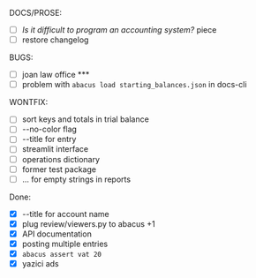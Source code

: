 DOCS/PROSE:

- [ ] _Is it difficult to program an accounting system?_ piece
- [ ] restore changelog

BUGS:

- [ ] joan law office \*\*\*
- [ ] problem with `abacus load starting_balances.json` in docs-cli

WONTFIX:

- [ ] sort keys and totals in trial balance
- [ ] --no-color flag
- [ ] --title for entry 
- [ ] streamlit interface
- [ ] operations dictionary
- [ ] former test package
- [ ] ... for empty strings in reports

Done:

- [x] --title for account name
- [x] plug review/viewers.py to abacus +1
- [x] API documentation
- [x] posting multiple entries
- [x] `abacus assert vat 20`
- [x] yazici ads
